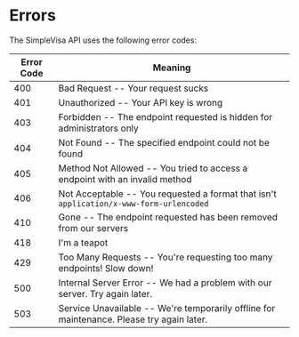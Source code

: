 # Errors

The SimpleVisa API uses the following error codes:


Error Code | Meaning
---------- | -------
400 | Bad Request -- Your request sucks
401 | Unauthorized -- Your API key is wrong
403 | Forbidden -- The endpoint requested is hidden for administrators only
404 | Not Found -- The specified endpoint could not be found
405 | Method Not Allowed -- You tried to access a endpoint with an invalid method
406 | Not Acceptable -- You requested a format that isn't `application/x-www-form-urlencoded`
410 | Gone -- The endpoint requested has been removed from our servers
418 | I'm a teapot
429 | Too Many Requests -- You're requesting too many endpoints! Slow down!
500 | Internal Server Error -- We had a problem with our server. Try again later.
503 | Service Unavailable -- We're temporarily offline for maintenance. Please try again later.
